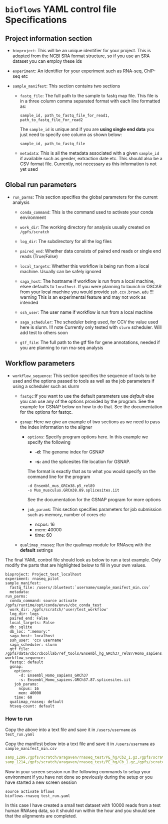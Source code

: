 # `bioflows` YAML control file Specifications

## Project information section

-   `bioproject`: This will be an unique identifier for your project.
    This is adopted from the NCBI SRA format structure, so if you use an
    SRA dataset you can employ these ids

-   `experiment`: An identifier for your experiment such as RNA-seq,
    ChIP-seq etc

-   `sample_manifest`: This section contains two sections
    -   `fastq_file`: The full path to the sample to fastq map file.
        This file is in a three column comma separated format with each line formatted as:
        
        `sample_id, path_to_fastq_file_for_read1, path_to_fastq_file_for_read2`
        
        The `sample_id` is unique and if you are **using single end data** you just need
        to specify one column as shown below:
        
        `sample_id, path_to_fastq_file`
    
    -   `metadata`: This is all the metadata associated with a given
        `sample_id` if available such as gender, extraction date etc. This
        should also be a CSV format file. Currently, not necessary as this
        information is not yet used

## Global run parameters
-   `run_parms`: This section specifies the global parameters for the
    current analysis
    -   `conda_command`: This is the command used to activate your conda
        environment
    
    -   `work_dir`: The working directory for analysis usually created on  `/gpfs/scratch`
    
    -   `log_dir`: The subdirectory for all the log files
    
    -   `paired_end`: Whether data consists of paired end reads or single end
        reads (True/False)
    
    -   `local_targets`: Whether this workflow is being run from a local
        machine. Usually can be safely ignored
    -   `saga_host`: The hostname if workflow is run from a local machine, elsee defaults to `localhost`. If you were planning to launch in OSCAR from your local machine you would provide `ssh.ccv.brown.edu`
    !!! warning
        This is an experimental feature and may not work as intended
    
    -   `ssh_user`: The user name if workflow is run from a local machine
    
    -   `saga_scheduler`: The scheduler being used, for CCV the value
        used here is slurm. 
        !!! note 
            Currently only tested with `slurm` scheduler. Will add test to others soon
    
    -   `gtf_file`: The full path to the gtf file for gene annotations, needed if you are planning to run rna-seq analysis

## Workflow parameters
-   `workflow_sequence`: This section specifies the sequence of tools to
    be used and the options passed to tools as well as the job parameters
    if using a scheduler such as slurm
    -   `fastqc`:If you want to use the default parameters use *default*
        else you can use any of the options provided by the
        program. See  the example for GSNAP below on how to do
        that. See the documentation for the options for fastqc.
    
    -   `gsnap`: Here we give an example of two sections as we need to
        pass the index information to the aligner
        -   `options`: Specify program options here. In this example we
            specify the following
            
            -   **-d:** The genome index for GSNAP
            
            -   **-s:** and the splicesites file location for GSNAP.
            
            The format is exactly that as to what you would specify on the command line for the program
            
                -d Ensembl_mus_GRCm38.p5_rel89
                -s Mus_musculus.GRCm38.89.splicesites.iit
            
            See the documentation for the GSNAP program for more options
        
        -   `job_param`s: This section specifies parameters for job submission such as memory, number of cores etc
            -   ncpus: 16
            -   mem: 40000
            -   time: 60
    
    -   `qualimap_rnaseq`: Run the qualimap module for RNAseq with the **default** settings

The final YAML control file should look as below to run a test example. Only modify the parts
that are highlighted below to fill in your own values.

    bioproject: Project_test_localhost
    experiment: rnaseq_pilot
    sample_manifest:
      fastq_file: /users/:bluetext:`username/sample_manifest_min.csv`
      metadata:
    run_parms:
      conda_command: source activate /gpfs/runtime/opt/conda/envs/cbc_conda_test
      work_dir: /gpfs/scratch/'user/test_workflow'
      log_dir: logs
      paired_end: False
      local_targets: False
      db: sqlite
      db_loc: ":memory:"
      saga_host: localhost
      ssh_user: 'ccv username'
      saga_scheduler: slurm
      gtf_file: /gpfs/data/cbc/cbcollab/ref_tools/Ensembl_hg_GRCh37_rel87/Homo_sapiens.GRCh37.87.gtf
    workflow_sequence:
      fastqc: default
      gsnap:
        options:
          -d: Ensembl_Homo_sapiens_GRCh37
          -s: Ensembl_Homo_sapiens.GRCh37.87.splicesites.iit
        job_params:
          ncpus: 16
          mem: 40000
    	time: 60
      qualimap_rnaseq: default
      htseq-count: default



### How to run

Copy the above into a text file and save it in `/users/username` as `test_run.yaml`

Copy the manifest below into a text file and save it in `/users/username` as `sample_manifest_min.csv`

```yaml
samp_1299,/gpfs/scratch/aragaven/rnaseq_test/PE_hg/Cb2_1.gz,/gpfs/scratch/aragaven/rnaseq_test/PE_hg/Cb2_2.gz
samp_1214,/gpfs/scratch/aragaven/rnaseq_test/PE_hg/Cb_1.gz,/gpfs/scratch/aragaven/rnaseq_test/PE_hg/Cb_2.gz

```
    
Now in your screen session run the following commands to setup your
environment if you have not done so previously during the setup or you
have started a new screen session
```commandline
source activate bflows
bioflows-rnaseq test_run.yaml
```

In this case I have created a small test dataset with 10000 reads from a
test human RNAseq data, so it should run within the hour and you should
see that the alignments are completed.
